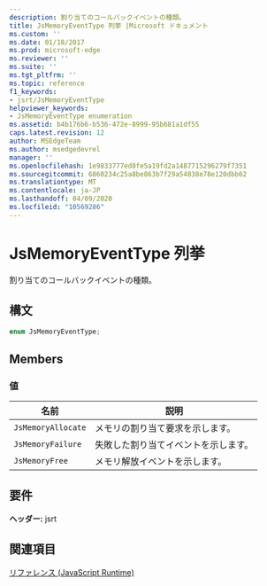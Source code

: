 ```yaml
---
description: 割り当てのコールバックイベントの種類。
title: JsMemoryEventType 列挙 |Microsoft ドキュメント
ms.custom: ''
ms.date: 01/18/2017
ms.prod: microsoft-edge
ms.reviewer: ''
ms.suite: ''
ms.tgt_pltfrm: ''
ms.topic: reference
f1_keywords:
- jsrt/JsMemoryEventType
helpviewer_keywords:
- JsMemoryEventType enumeration
ms.assetid: b4b176b6-b536-472e-8999-95b681a1df55
caps.latest.revision: 12
author: MSEdgeTeam
ms.author: msedgedevrel
manager: ''
ms.openlocfilehash: 1e9833777ed8fe5a19fd2a1487715296279f7351
ms.sourcegitcommit: 6860234c25a8be863b7f29a54838e78e120dbb62
ms.translationtype: MT
ms.contentlocale: ja-JP
ms.lasthandoff: 04/09/2020
ms.locfileid: "10569286"
---
```

# JsMemoryEventType 列挙
割り当てのコールバックイベントの種類。  
  
## 構文  
  
```cpp  
enum JsMemoryEventType;  
```  
  
## Members  
  
### 値  
  
|名前|説明|  
|----------|-----------------|  
|`JsMemoryAllocate`|メモリの割り当て要求を示します。|  
|`JsMemoryFailure`|失敗した割り当てイベントを示します。|  
|`JsMemoryFree`|メモリ解放イベントを示します。|  
  
## 要件  
 **ヘッダー:** jsrt  
  
## 関連項目  
 [リファレンス (JavaScript Runtime)](../chakra-hosting/reference-javascript-runtime.md)